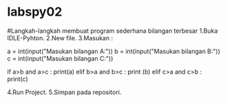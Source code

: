 # labspy02
#Langkah-langkah membuat program sederhana bilangan terbesar
1.Buka IDLE-Pyhton.
2.New file.
3.Masukan :

a = int(input("Masukan bilangan A:"))
b = int(input("Masukan bilangan B:"))
c = int(input("Masukan bilangan C:"))

if a>b and a>c :
      print(a)
elif b>a and b>c :
      print (b)
elif c>a and c>b   :    
      print(c)

4.Run Project.
5.Simpan pada repositori.

